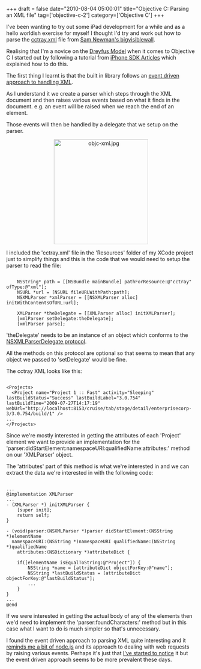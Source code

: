+++
draft = false
date="2010-08-04 05:00:01"
title="Objective C: Parsing an XML file"
tag=['objective-c-2']
category=['Objective C']
+++

I've been wanting to try out some iPad development for a while and as a hello worldish exercise for myself I thought I'd try and work out how to parse the <a href="http://code.google.com/p/bigvisiblewall/source/browse/web/cctray.xml">cctray.xml</a> file from <a href="http://code.google.com/p/bigvisiblewall/">Sam Newman's bigvisiblewall</a>.

Realising that I'm a novice on the <a href="http://www.markhneedham.com/blog/2009/07/18/book-club-the-dreyfus-model-stuart-and-hubert-dreyfus/">Dreyfus Model</a> when it comes to Objective C I started out by following a tutorial from <a href="http://www.iphonesdkarticles.com/2008/11/parsing-xml-files.html">iPhone SDK Articles</a> which explained how to do this.

The first thing I learnt is that the built in library follows an <a href="http://developer.apple.com/mac/library/documentation/Cocoa/Conceptual/XMLParsing/XMLParsing.html#//apple_ref/doc/uid/10000186-SW1">event driven approach to handling XML</a>.

As I understand it we create a parser which steps through the XML document and then raises various events based on what it finds in the document. e.g. an event will be raised when we reach the end of an element.

Those events will then be handled by a delegate that we setup on the parser.

<div align="center">
<img src="{{<siteurl>}}/uploads/2010/08/objc-xml.jpg" alt="objc-xml.jpg" border="0" width="251" height="279" />
</div>

I included the 'cctray.xml' file in the 'Resources' folder of my XCode project just to simplify things and this is the code that we would need to setup the parser to read the file:

~~~objc

	NSString* path = [[NSBundle mainBundle] pathForResource:@"cctray" ofType:@"xml"];	
	NSURL *url = [NSURL fileURLWithPath:path];
	NSXMLParser *xmlParser = [[NSXMLParser alloc] initWithContentsOfURL:url];
	
	XMLParser *theDelegate = [[XMLParser alloc] initXMLParser];
	[xmlParser setDelegate:theDelegate];
	[xmlParser parse];
~~~

'theDelegate' needs to be an instance of an object which conforms to the <a href="http://developer.apple.com/mac/library/documentation/Cocoa/Reference/NSXMLParserDelegate_Protocol/Reference/Reference.html#//apple_ref/occ/intf/NSXMLParserDelegate">NSXMLParserDelegate protocol</a>.

All the methods on this protocol are optional so that seems to mean that any object we passed to 'setDelegate' would be fine.

The cctray XML looks like this:


~~~text

<Projects>
  <Project name="Project 1 :: Fast" activity="Sleeping" lastBuildStatus="Success" lastBuildLabel="3.0.754" lastBuildTime="2009-07-27T14:17:19" webUrl="http://localhost:8153/cruise/tab/stage/detail/enterprisecorp-3/3.0.754/build/1" />
...
</Projects>
~~~

Since we're mostly interested in getting the attributes of each 'Project' element we want to provide an implementation for the 'parser:didStartElement:namespaceURI:qualifiedName:attributes:' method on our 'XMLParser' object.

The 'attributes' part of this method is what we're interested in and we can extract the data we're interested in with the following code:


~~~objc

...
@implementation XMLParser
...
- (XMLParser *) initXMLParser {	
	[super init];
	return self;
}

- (void)parser:(NSXMLParser *)parser didStartElement:(NSString *)elementName 
  namespaceURI:(NSString *)namespaceURI qualifiedName:(NSString *)qualifiedName 
	attributes:(NSDictionary *)attributeDict {
	
	if([elementName isEqualToString:@"Project"]) {		
		NSString *name = [attributeDict objectForKey:@"name"];
		NSString *lastBuildStatus = [attributeDict objectForKey:@"lastBuildStatus"];
		...
	}
}
...
@end
~~~

If we were interested in getting the actual body of any of the elements then we'd need to implement the 'parser:foundCharacters:' method but in this case what I want to do is much simpler so that's unnecessary.

I found the event driven approach to parsing XML quite interesting and it <a href="http://www.markhneedham.com/blog/2010/03/21/node-js-a-little-application-with-twitter-couchdb/">reminds me a bit of node.js</a> and its approach to dealing with web requests by raising various events. Perhaps it's just that <a href="http://en.wikipedia.org/wiki/Confirmation_bias">I've started to notice</a> it but the event driven approach seems to be more prevalent these days.
